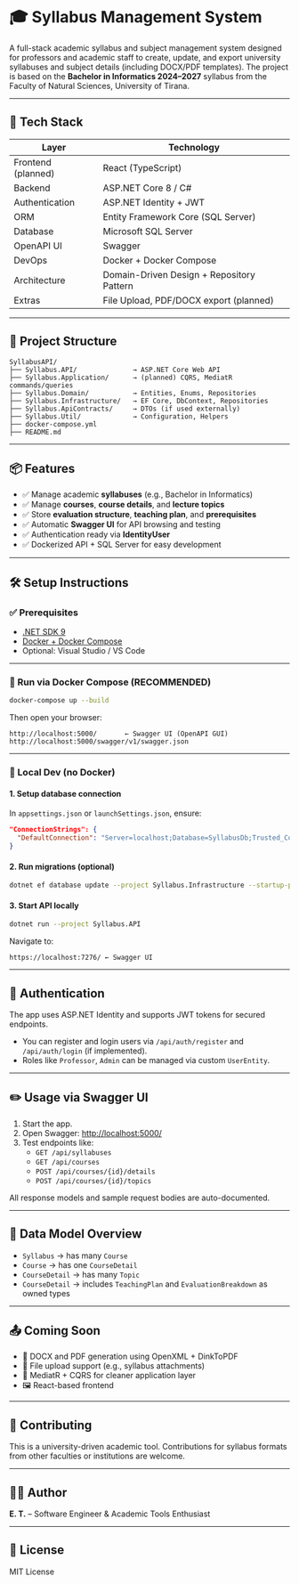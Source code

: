 # 🎓 Syllabus Management System

A full-stack academic syllabus and subject management system designed for professors and academic staff to create, update, and export university syllabuses and subject details (including DOCX/PDF templates). The project is based on the **Bachelor in Informatics 2024–2027** syllabus from the Faculty of Natural Sciences, University of Tirana.

---

## 🚀 Tech Stack

| Layer             | Technology                       |
|------------------|----------------------------------|
| Frontend (planned) | React (TypeScript)              |
| Backend           | ASP.NET Core 8 / C#              |
| Authentication    | ASP.NET Identity + JWT           |
| ORM               | Entity Framework Core (SQL Server) |
| Database          | Microsoft SQL Server             |
| OpenAPI UI        | Swagger                          |
| DevOps            | Docker + Docker Compose          |
| Architecture      | Domain-Driven Design + Repository Pattern |
| Extras            | File Upload, PDF/DOCX export (planned) |

---

## 📁 Project Structure

```
SyllabusAPI/
├── Syllabus.API/              → ASP.NET Core Web API
├── Syllabus.Application/      → (planned) CQRS, MediatR commands/queries
├── Syllabus.Domain/           → Entities, Enums, Repositories
├── Syllabus.Infrastructure/   → EF Core, DbContext, Repositories
├── Syllabus.ApiContracts/     → DTOs (if used externally)
├── Syllabus.Util/             → Configuration, Helpers
├── docker-compose.yml
├── README.md
```

---

## 📦 Features

- ✅ Manage academic **syllabuses** (e.g., Bachelor in Informatics)
- ✅ Manage **courses**, **course details**, and **lecture topics**
- ✅ Store **evaluation structure**, **teaching plan**, and **prerequisites**
- ✅ Automatic **Swagger UI** for API browsing and testing
- ✅ Authentication ready via **IdentityUser**
- ✅ Dockerized API + SQL Server for easy development

---

## 🛠️ Setup Instructions

### ✅ Prerequisites

- [.NET SDK 9](https://dotnet.microsoft.com/)
- [Docker + Docker Compose](https://docs.docker.com/)
- Optional: Visual Studio / VS Code

---

### 🐳 Run via Docker Compose (RECOMMENDED)

```bash
docker-compose up --build
```

Then open your browser:

```
http://localhost:5000/       ← Swagger UI (OpenAPI GUI)
http://localhost:5000/swagger/v1/swagger.json
```

---

### 🧪 Local Dev (no Docker)

#### 1. Setup database connection

In `appsettings.json` or `launchSettings.json`, ensure:

```json
"ConnectionStrings": {
  "DefaultConnection": "Server=localhost;Database=SyllabusDb;Trusted_Connection=True;TrustServerCertificate=True"
}
```

#### 2. Run migrations (optional)

```bash
dotnet ef database update --project Syllabus.Infrastructure --startup-project Syllabus.API
```

#### 3. Start API locally

```bash
dotnet run --project Syllabus.API
```

Navigate to:

```
https://localhost:7276/ ← Swagger UI
```

---

## 🔐 Authentication

The app uses ASP.NET Identity and supports JWT tokens for secured endpoints.

- You can register and login users via `/api/auth/register` and `/api/auth/login` (if implemented).
- Roles like `Professor`, `Admin` can be managed via custom `UserEntity`.

---

## ✏️ Usage via Swagger UI

1. Start the app.
2. Open Swagger: [http://localhost:5000/](http://localhost:5000/)
3. Test endpoints like:
   - `GET /api/syllabuses`
   - `GET /api/courses`
   - `POST /api/courses/{id}/details`
   - `POST /api/courses/{id}/topics`

All response models and sample request bodies are auto-documented.

---

## 📄 Data Model Overview

- `Syllabus` → has many `Course`
- `Course` → has one `CourseDetail`
- `CourseDetail` → has many `Topic`
- `CourseDetail` → includes `TeachingPlan` and `EvaluationBreakdown` as owned types

---

## 📤 Coming Soon

- 📄 DOCX and PDF generation using OpenXML + DinkToPDF
- 🧾 File upload support (e.g., syllabus attachments)
- 🧠 MediatR + CQRS for cleaner application layer
- 🖼️ React-based frontend

---

## 👥 Contributing

This is a university-driven academic tool. Contributions for syllabus formats from other faculties or institutions are welcome.

---

## 🧑‍💻 Author

**E. T.** – Software Engineer & Academic Tools Enthusiast

---

## 📝 License

MIT License